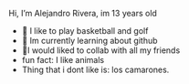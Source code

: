  Hi, I’m Alejandro Rivera, im 13 years old
- 👀 I like to play basketball and golf
- 🌱 Im currently learning about github
- 💞️I would liked to collab with  all my friends
- fun fact: I like animals
- Thing that i dont like is: los camarones.
